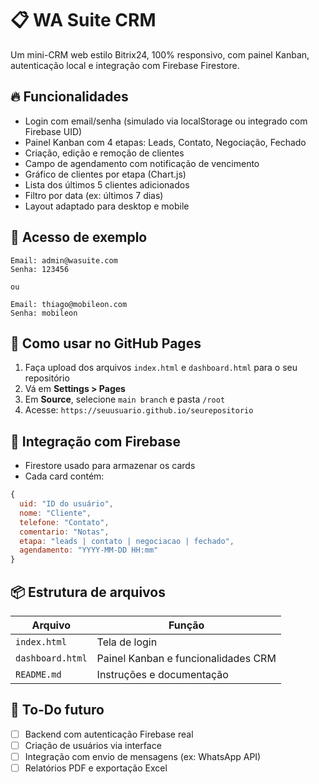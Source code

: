 
# 📋 WA Suite CRM

Um mini-CRM web estilo Bitrix24, 100% responsivo, com painel Kanban, autenticação local e integração com Firebase Firestore.

## 🔥 Funcionalidades

- Login com email/senha (simulado via localStorage ou integrado com Firebase UID)
- Painel Kanban com 4 etapas: Leads, Contato, Negociação, Fechado
- Criação, edição e remoção de clientes
- Campo de agendamento com notificação de vencimento
- Gráfico de clientes por etapa (Chart.js)
- Lista dos últimos 5 clientes adicionados
- Filtro por data (ex: últimos 7 dias)
- Layout adaptado para desktop e mobile

## 🧪 Acesso de exemplo

```
Email: admin@wasuite.com
Senha: 123456

ou

Email: thiago@mobileon.com
Senha: mobileon
```

## 🚀 Como usar no GitHub Pages

1. Faça upload dos arquivos `index.html` e `dashboard.html` para o seu repositório
2. Vá em **Settings > Pages**
3. Em **Source**, selecione `main branch` e pasta `/root`
4. Acesse: `https://seuusuario.github.io/seurepositorio`

## 🔗 Integração com Firebase

- Firestore usado para armazenar os cards
- Cada card contém:
```js
{
  uid: "ID do usuário",
  nome: "Cliente",
  telefone: "Contato",
  comentario: "Notas",
  etapa: "leads | contato | negociacao | fechado",
  agendamento: "YYYY-MM-DD HH:mm"
}
```

## 📦 Estrutura de arquivos

| Arquivo         | Função                               |
|-----------------|--------------------------------------|
| `index.html`    | Tela de login                        |
| `dashboard.html`| Painel Kanban e funcionalidades CRM  |
| `README.md`     | Instruções e documentação            |

## 📍 To-Do futuro

- [ ] Backend com autenticação Firebase real
- [ ] Criação de usuários via interface
- [ ] Integração com envio de mensagens (ex: WhatsApp API)
- [ ] Relatórios PDF e exportação Excel
